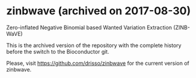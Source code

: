 # zinbwave (archived on 2017-08-30)
Zero-inflated Negative Binomial based Wanted Variation Extraction (ZINB-WaVE)

This is the archived version of the repository with the complete history before the switch to the Bioconductor git.

Please, visit https://github.com/drisso/zinbwave for the current version of zinbwave.
